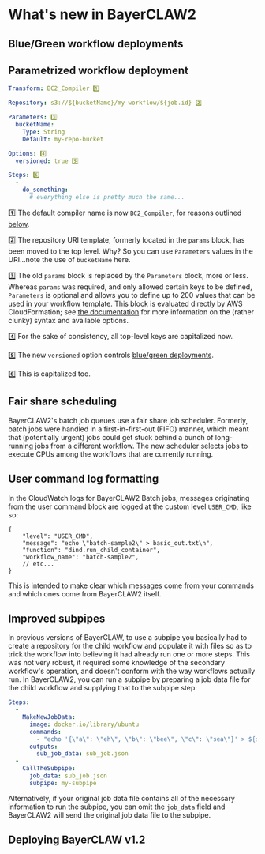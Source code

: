# What's new in BayerCLAW2

## Blue/Green workflow deployments

## Parametrized workflow deployment

```yaml
Transform: BC2_Compiler 1️⃣

Repository: s3://${bucketName}/my-workflow/${job.id} 2️⃣

Parameters: 3️⃣
  bucketName:
    Type: String
    Default: my-repo-bucket

Options: 4️⃣
  versioned: true 5️⃣

Steps: 6️⃣
  -
    do_something:
      # everything else is pretty much the same...
```
1️⃣ The default compiler name is now `BC2_Compiler`, for reasons outlined [below](#deploying-bayerclaw-v12).

2️⃣ The repository URI template, formerly located in the `params` block, has been moved to the top level.
Why? So you can use `Parameters` values in the URI...note the use of `bucketName` here.

3️⃣ The old `params` block is replaced by the `Parameters` block, more or less. Whereas `params` was required,
and only allowed certain keys to be defined, `Parameters` is optional and allows you to define up to 200
values that can be used in your workflow template. This block is evaluated directly by AWS CloudFormation; see
[the documentation](https://docs.aws.amazon.com/AWSCloudFormation/latest/UserGuide/parameters-section-structure.html)
for more information on the (rather clunky) syntax and available options.

4️⃣ For the sake of consistency, all top-level keys are capitalized now.

5️⃣ The new `versioned` option controls [blue/green deployments](#bluegreen-workflow-deployments).

6️⃣ This is capitalized too.

## Fair share scheduling

BayerCLAW2's batch job queues use a fair share job scheduler. Formerly, batch jobs were handled in a
first-in-first-out (FIFO) manner, which meant that (potentially urgent) jobs could get stuck behind a bunch
of long-running jobs from a different workflow. The new scheduler selects jobs to execute CPUs among the
workflows that are currently running.

## User command log formatting

In the CloudWatch logs for BayerCLAW2 Batch jobs, messages originating from the user command block
are logged at the custom level `USER_CMD`, like so:

```json5
{
    "level": "USER_CMD",
    "message": "echo \"batch-sample2\" > basic_out.txt\n",
    "function": "dind.run_child_container",
    "workflow_name": "batch-sample2",
    // etc...
}
```
This is intended to make clear which messages come from your commands and which ones come from BayerCLAW2 itself.

## Improved subpipes

In previous versions of BayerCLAW, to use a subpipe you basically had to create a repository for the child workflow
and populate it with files so as to trick the workflow into believing it had already run one or more steps.
This was not very robust, it required some knowledge of the secondary workflow's operation, and doesn't conform
with the way workflows actually run. In BayerCLAW2, you can run a subpipe by preparing a job data file for the
child workflow and supplying that to the subpipe step:

```yaml
Steps:
  -
    MakeNewJobData:
      image: docker.io/library/ubuntu
      commands:
        - "echo '{\"a\": \"eh\", \"b\": \"bee\", \"c\": \"sea\"}' > ${sub_job_data}"
      outputs:
        sub_job_data: sub_job.json
  -
    CallTheSubpipe:
      job_data: sub_job.json
      subpipe: my-subpipe
```

Alternatively, if your original job data file contains all of the necessary information to run the subpipe,
you can omit the `job_data` field and BayerCLAW2 will send the original job data file to the subpipe. 

## Deploying BayerCLAW v1.2

